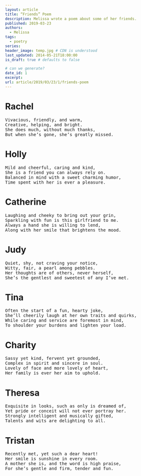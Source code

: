 ```yaml
---
layout: article
title: “Friends” Poem
description: Melissa wrote a poem about some of her friends.
published: 2019-03-23
authors:
  - Melissa
tags: 
  - poetry
series: 
header_image: temp.jpg # CDN is understood
last_updated: 2014-05-21T18:00:00
is_draft: true # defaults to false

# can we generate?
date_id: 1
excerpt: 
url: article/2019/03/23/1/friends-poem
---
```


# Rachel
<pre>Vivacious, friendly, and warm,
Creative, helping, and bright.
She does much, without much thanks,
But when she’s gone, she’s greatly missed.</pre>

# Holly
<pre>Mild and cheerful, caring and kind,
She is a friend you can always rely on.
Balanced in mind with a sweet charming humor,
Time spent with her is ever a pleasure.</pre>  

# Catherine
<pre>Laughing and cheeky to bring out your grin,
Sparkling with fun is this girlfriend to me.
Always a hand she is willing to lend,
Along with her smile that brightens the mood.</pre>

# Judy
<pre>Quiet, shy, not craving your notice,
Witty, fair, a pearl among pebbles.
Her thoughts are of others, never herself,
She’s the gentlest and sweetest of any I’ve met.</pre>

# Tina
<pre>Often the start of a fun, hearty joke,
She’ll cheerily laugh at her own traits and quirks,
While caring and service are foremost in mind,
To shoulder your burdens and lighten your load.</pre>

# Charity
<pre>Sassy yet kind, fervent yet grounded,
Complex in spirit and sincere in soul.
Lovely of face and more lovely of heart,
Her family is ever her aim to uphold.</pre>

# Theresa
<pre>Exquisite in looks, such as only is dreamed of,
Yet pride or conceit will not ever portray her.
Strongly intelligent and musically gifted,
Talents and wits are delighting to all.</pre>

# Tristan
<pre>Recently met, yet such a dear heart!
Her smile is sunshine in every room.
A mother she is, and the word is high praise,
For she’s gentle and firm, tender and fun.</pre>